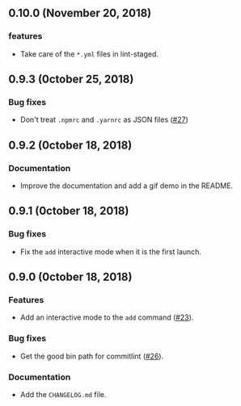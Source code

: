 ## 0.10.0 (November 20, 2018)

### features

- Take care of the `*.yml` files in lint-staged.

## 0.9.3 (0ctober 25, 2018)

### Bug fixes

- Don't treat `.npmrc` and `.yarnrc` as JSON files ([#27](https://github.com/GuillaumeAmat/knuckle/issues/27))

## 0.9.2 (0ctober 18, 2018)

### Documentation

- Improve the documentation and add a gif demo in the README.

## 0.9.1 (0ctober 18, 2018)

### Bug fixes

- Fix the `add` interactive mode when it is the first launch.

## 0.9.0 (0ctober 18, 2018)

### Features

- Add an interactive mode to the `add` command ([#23](https://github.com/GuillaumeAmat/knuckle/issues/23)).

### Bug fixes

- Get the good bin path for commitlint ([#26](https://github.com/GuillaumeAmat/knuckle/issues/26)).

### Documentation

- Add the `CHANGELOG.md` file.

